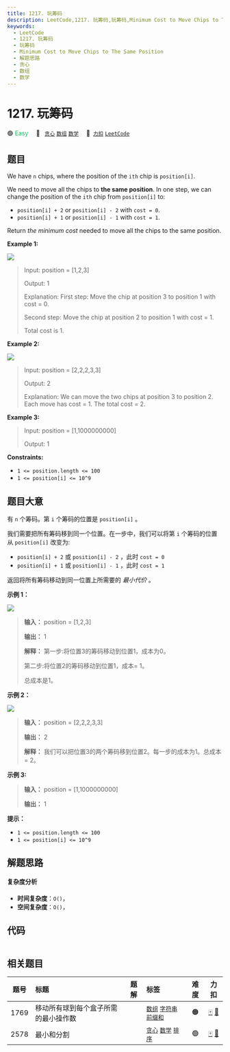 ```yaml
---
title: 1217. 玩筹码
description: LeetCode,1217. 玩筹码,玩筹码,Minimum Cost to Move Chips to The Same Position,解题思路,贪心,数组,数学
keywords:
  - LeetCode
  - 1217. 玩筹码
  - 玩筹码
  - Minimum Cost to Move Chips to The Same Position
  - 解题思路
  - 贪心
  - 数组
  - 数学
---
```


# 1217. 玩筹码

🟢 <font color=#15bd66>Easy</font>&emsp; 🔖&ensp; [`贪心`](/tag/greedy.md) [`数组`](/tag/array.md) [`数学`](/tag/math.md)&emsp; 🔗&ensp;[`力扣`](https://leetcode.cn/problems/minimum-cost-to-move-chips-to-the-same-position) [`LeetCode`](https://leetcode.com/problems/minimum-cost-to-move-chips-to-the-same-position)

## 题目

We have `n` chips, where the position of the `ith` chip is `position[i]`.

We need to move all the chips to **the same position**. In one step, we can
change the position of the `ith` chip from `position[i]` to:

  * `position[i] + 2` or `position[i] - 2` with `cost = 0`.
  * `position[i] + 1` or `position[i] - 1` with `cost = 1`.

Return _the minimum cost_ needed to move all the chips to the same position.



**Example 1:**

![](https://assets.leetcode.com/uploads/2020/08/15/chips_e1.jpg)

> Input: position = [1,2,3]
> 
> Output: 1
> 
> Explanation: First step: Move the chip at position 3 to position 1 with cost = 0.
> 
> Second step: Move the chip at position 2 to position 1 with cost = 1.
> 
> Total cost is 1.

**Example 2:**

![](https://assets.leetcode.com/uploads/2020/08/15/chip_e2.jpg)

> Input: position = [2,2,2,3,3]
> 
> Output: 2
> 
> Explanation: We can move the two chips at position  3 to position 2. Each move has cost = 1. The total cost = 2.

**Example 3:**

> Input: position = [1,1000000000]
> 
> Output: 1

**Constraints:**

  * `1 <= position.length <= 100`
  * `1 <= position[i] <= 10^9`


## 题目大意

有 `n` 个筹码。第 `i` 个筹码的位置是 `position[i]` 。

我们需要把所有筹码移到同一个位置。在一步中，我们可以将第 `i` 个筹码的位置从 `position[i]` 改变为:

  * `position[i] + 2` 或 `position[i] - 2` ，此时 `cost = 0`
  * `position[i] + 1` 或 `position[i] - 1` ，此时 `cost = 1`

返回将所有筹码移动到同一位置上所需要的 _最小代价_ 。



**示例 1：**

![](https://assets.leetcode.com/uploads/2020/08/15/chips_e1.jpg)

> 
> 
> 
> 
> 
> **输入：** position = [1,2,3]
> 
> **输出：** 1
> 
> **解释：** 第一步:将位置3的筹码移动到位置1，成本为0。
> 
> 第二步:将位置2的筹码移动到位置1，成本= 1。
> 
> 总成本是1。
> 
> 

**示例 2：**

![](https://assets.leetcode.com/uploads/2020/08/15/chip_e2.jpg)

> 
> 
> 
> 
> 
> **输入：** position = [2,2,2,3,3]
> 
> **输出：** 2
> 
> **解释：** 我们可以把位置3的两个筹码移到位置2。每一步的成本为1。总成本= 2。
> 
> 

**示例 3:**

> 
> 
> 
> 
> 
> **输入：** position = [1,1000000000]
> 
> **输出：** 1
> 
> 



**提示：**

  * `1 <= position.length <= 100`
  * `1 <= position[i] <= 10^9`


## 解题思路

#### 复杂度分析

- **时间复杂度**：`O()`，
- **空间复杂度**：`O()`，

## 代码

```javascript

```

## 相关题目

<!-- prettier-ignore -->
| 题号 | 标题 | 题解 | 标签 | 难度 | 力扣 |
| :------: | :------ | :------: | :------ | :------: | :------: |
| 1769 | 移动所有球到每个盒子所需的最小操作数 |  |  [`数组`](/tag/array.md) [`字符串`](/tag/string.md) [`前缀和`](/tag/prefix-sum.md) | 🟠 | [🀄️](https://leetcode.cn/problems/minimum-number-of-operations-to-move-all-balls-to-each-box) [🔗](https://leetcode.com/problems/minimum-number-of-operations-to-move-all-balls-to-each-box) |
| 2578 | 最小和分割 |  |  [`贪心`](/tag/greedy.md) [`数学`](/tag/math.md) [`排序`](/tag/sorting.md) | 🟢 | [🀄️](https://leetcode.cn/problems/split-with-minimum-sum) [🔗](https://leetcode.com/problems/split-with-minimum-sum) |